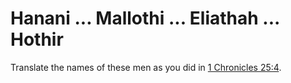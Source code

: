 # Hanani ... Mallothi ... Eliathah ... Hothir

Translate the names of these men as you did in [1 Chronicles 25:4](./04.md).

